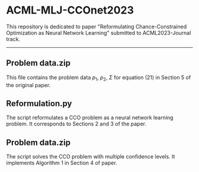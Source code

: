 # ACML-MLJ-CCOnet2023

This repository is dedicated to paper "Reformulating Chance-Constrained Optimization as Neural Network Learning" submitted to ACML2023-Journal track.

------

## Problem data.zip
This file contains the problem data $p_1$, $p_2$, $\Sigma$ for equation (21) in Section 5 of the original paper.

## Reformulation.py
The script reformulates a CCO problem as a neural network learning problem.
It corresponds to Sections 2 and 3 of the paper.

## Problem data.zip
The script solves the CCO problem with multiple confidence levels.
It implements Algorithm 1 in Section 4 of paper.


